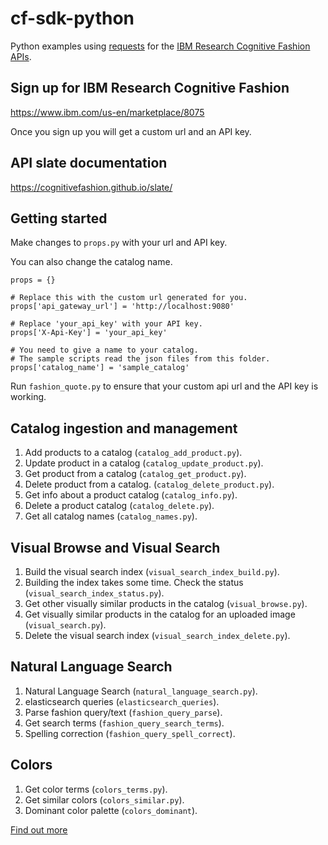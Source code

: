 # cf-sdk-python

Python examples using [requests](http://docs.python-requests.org/en/master/) for the [IBM Research Cognitive Fashion APIs](https://cognitivefashion.github.io/slate/).

## Sign up for IBM Research Cognitive Fashion 

https://www.ibm.com/us-en/marketplace/8075

Once you sign up you will get a custom url and an API key.

## API slate documentation

https://cognitivefashion.github.io/slate/

## Getting started

Make changes to `props.py` with your url and API key.

You can also change the catalog name.

    props = {}
    
    # Replace this with the custom url generated for you.
    props['api_gateway_url'] = 'http://localhost:9080'
    
    # Replace 'your_api_key' with your API key.
    props['X-Api-Key'] = 'your_api_key'

    # You need to give a name to your catalog.
    # The sample scripts read the json files from this folder.
    props['catalog_name'] = 'sample_catalog'    


Run `fashion_quote.py` to ensure that your custom api url and the API key is working.

## Catalog ingestion and management

1. Add products to a catalog (`catalog_add_product.py`).
1. Update product in a catalog (`catalog_update_product.py`).
1. Get product from a catalog (`catalog_get_product.py`).
1. Delete product from a catalog. (`catalog_delete_product.py`).
1. Get info about a product catalog (`catalog_info.py`).
1. Delete a product catalog (`catalog_delete.py`).
1. Get all catalog names (`catalog_names.py`).

## Visual Browse and Visual Search

1. Build the visual search index (`visual_search_index_build.py`).
1. Building the index takes some time. Check the status (`visual_search_index_status.py`).
1. Get other visually similar products in the catalog (`visual_browse.py`). 
1. Get visually similar products in the catalog for an uploaded image (`visual_search.py`).
1. Delete the visual search index (`visual_search_index_delete.py`).

## Natural Language Search

1. Natural Language Search (`natural_language_search.py`).
2. elasticsearch queries (`elasticsearch_queries`). 
3. Parse fashion query/text (`fashion_query_parse`). 
4. Get search terms (`fashion_query_search_terms`). 
5. Spelling correction (`fashion_query_spell_correct`). 

## Colors

1. Get color terms (`colors_terms.py`). 
2. Get similar colors (`colors_similar.py`).
3. Dominant color palette (`colors_dominant`). 

[Find out more](http://researcher.ibm.com/researcher/view_group.php?id=7814)

